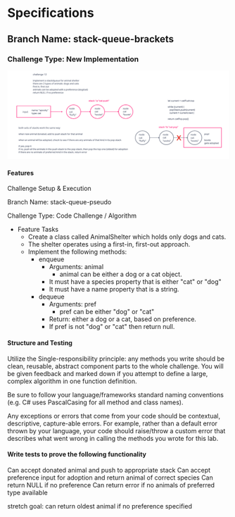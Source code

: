 # Specifications

## Branch Name: stack-queue-brackets



### Challenge Type: New Implementation

![Animal Shelter Whiteboard](./stack-queue-animal-whiteboard.png)

#### Features

Challenge Setup & Execution

Branch Name: stack-queue-pseudo

Challenge Type: Code Challenge / Algorithm

- Feature Tasks
  - Create a class called AnimalShelter which holds only dogs and cats.
  - The shelter operates using a first-in, first-out approach.
  - Implement the following methods:
    - enqueue
      - Arguments: animal
        - animal can be either a dog or a cat object.
      - It must have a species property that is either "cat" or "dog"
      - It must have a name property that is a string.
    - dequeue
      - Arguments: pref
        - pref can be either "dog" or "cat"
      - Return: either a dog or a cat, based on preference.
      - If pref is not "dog" or "cat" then return null.

#### Structure and Testing

Utilize the Single-responsibility principle: any methods you write should be clean, reusable, abstract component parts to the whole challenge. You will be given feedback and marked down if you attempt to define a large, complex algorithm in one function definition.

Be sure to follow your language/frameworks standard naming conventions (e.g. C# uses PascalCasing for all method and class names).

Any exceptions or errors that come from your code should be contextual, descriptive, capture-able errors. For example, rather than a default error thrown by your language, your code should raise/throw a custom error that describes what went wrong in calling the methods you wrote for this lab.

#### Write tests to prove the following functionality

Can accept donated animal and push to appropriate stack
Can accept preference input for adoption and return animal of correct species
Can return NULL if no preference
Can return error if no animals of preferred type available

stretch goal: can return oldest animal if no preference specified
